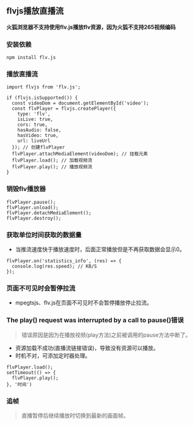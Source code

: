 ## flvjs播放直播流
**火狐浏览器不支持使用flv.js播放flv资源，因为火狐不支持265视频编码**
### 安装依赖
```
npm install flv.js
```
### 播放直播流
```
import flvjs from 'flv.js';

if (flvjs.isSupported()) {
  const videoDom = document.getElementById('video');
  const flvPlayer = flvjs.createPlayer({
    type: 'flv',
    isLive: true,
    cors: true,
    hasAudio: false,
    hasVideo: true,
    url: liveUrl
  }); // 创建flvPlayer
  flvPlayer.attachMediaElement(videoDom); // 挂载元素
  flvPlayer.load(); // 加载视频流
  flvPlayer.play(); // 播放视频流
}
```
### 销毁flv播放器
```
flvPlayer.pause();
flvPlayer.unload();
flvPlayer.detachMediaElement();
flvPlayer.destroy();
```
### 获取单位时间获取的数据量
- 当推流速度快于播放速度时，后面正常播放但是不再获取数据会显示0。
```
flvPlayer.on('statistics_info', (res) => {
  console.log(res.speed); // KB/S
});
```
### 页面不可见时会暂停拉流
- mpegtsjs、flv.js在页面不可见时不会暂停播放停止拉流。
### The play() request was interrupted by a call to pause()错误
> 错误原因是因为在播放视频(play方法)之前被调用的pause方法中断了。

- 资源加载不成功(直播流链接错误)，导致没有资源可以播放。
- 时机不对，可添加定时器处理。
```
flvPlayer.load();
setTimeout(() => {
  flvPlayer.play();
}, '时间')
```
### 追帧
> 直播暂停后继续播放时切换到最新的画面帧。
